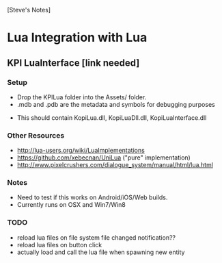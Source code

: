 [Steve's Notes]

# Lua Integration with Lua

## KPI LuaInterface [link needed]

### Setup
- Drop the KPILua folder into the Assets/ folder.
- .mdb and .pdb are the metadata and symbols for debugging purposes
* This should contain KopiLua.dll, KopiLuaDll.dll, KopiLuaInterface.dll

### Other Resources
- http://lua-users.org/wiki/LuaImplementations
- https://github.com/xebecnan/UniLua ("pure" implementation)
- http://www.pixelcrushers.com/dialogue_system/manual/html/lua.html

### Notes
- Need to test if this works on Android/iOS/Web builds.
- Currently runs on OSX and Win7/Win8

### TODO
- reload lua files on file system file changed notification??
- reload lua files on button click
- actually load and call the lua file when spawning new entity
